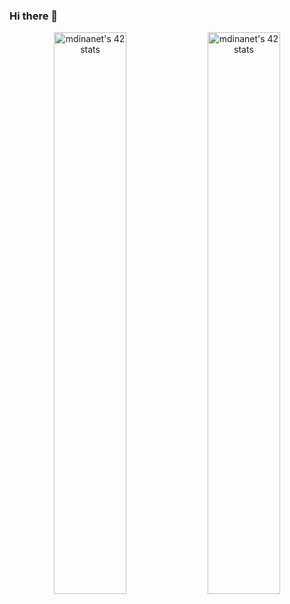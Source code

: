 ### Hi there 👋

<!--
**YusufDinanet/YusufDinanet** is a ✨ _special_ ✨ repository because its `README.md` (this file) appears on your GitHub profile.

Here are some ideas to get you started:

- 🔭 I’m currently working on blockchain and metaverse
- 🌱 I’m currently learning swift programming
- 💬 Ask me about blockchain
-->

<p align="center">
   <a href="https://profile.intra.42.fr/users/mdinanet"><img width="48%" src="https://badge42.vercel.app/api/v2/clhcmuo39007608mt0354xm0c/stats?cursusId=21&coalitionId=233" alt="mdinanet's 42 stats" /></a>
  <a href="https://profile.intra.42.fr/users/mdinanet"><img width="48%" src="https://badge42.vercel.app/api/v2/clhcmuo39007608mt0354xm0c/stats?cursusId=9&coalitionId=piscine" alt="mdinanet's 42 stats"/></a>
</p>
